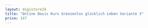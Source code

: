 ```yaml
---
layout: digistore24
title: "Online Basis Kurs Grenzenlos glücklich Leben Variante 3"
price: 147
---
```

